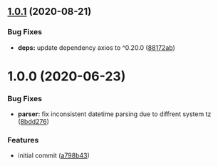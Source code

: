 ## [1.0.1](https://github.com/mooyoul/node-unipass/compare/v1.0.0...v1.0.1) (2020-08-21)


### Bug Fixes

* **deps:** update dependency axios to ^0.20.0 ([88172ab](https://github.com/mooyoul/node-unipass/commit/88172ab14d9ebde9bc59302aa4aa57383f27de01))

# 1.0.0 (2020-06-23)


### Bug Fixes

* **parser:** fix inconsistent datetime parsing due to diffrent system tz ([8bdd276](https://github.com/mooyoul/node-unipass/commit/8bdd276baf2f6f64e115ce57af92924e8eaf04f9))


### Features

* initial commit ([a798b43](https://github.com/mooyoul/node-unipass/commit/a798b43e4b959b65e786f30140e83674e993f402))
